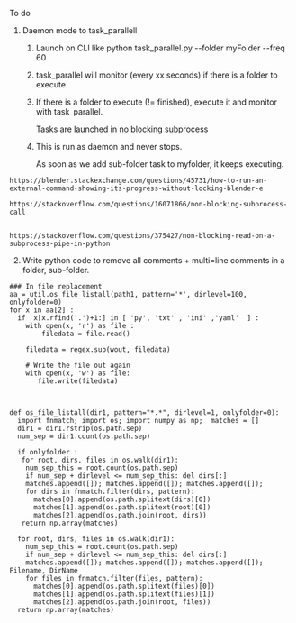 To do 


1) Daemon mode to task_parallell 

    1) Launch  on CLI like     python task_parallel.py  --folder  myFolder   --freq 60   
    2) task_parallel will monitor (every xx seconds) if there is a folder to execute.
    3)  If there is a folder to execute (!= finished), execute it 
        and monitor with task_parallel.
        
        Tasks are launched in no blocking subprocess
        
    4)  This is run as daemon and never stops.
    
        As soon as we add sub-folder task to myfolder, it keeps executing.
        
    
    
 ```
 https://blender.stackexchange.com/questions/45731/how-to-run-an-external-command-showing-its-progress-without-locking-blender-e
 
 https://stackoverflow.com/questions/16071866/non-blocking-subprocess-call
 
 
 https://stackoverflow.com/questions/375427/non-blocking-read-on-a-subprocess-pipe-in-python
 
 ```
 
 
    
        
2)  Write python code to remove all comments + multi=line comments in a folder, sub-folder.



```
### In file replacement
aa = util.os_file_listall(path1, pattern='*', dirlevel=100, onlyfolder=0)
for x in aa[2] :  
  if  x[x.rfind('.')+1:] in [ 'py', 'txt' , 'ini' ,'yaml'  ] :  
    with open(x, 'r') as file :
        filedata = file.read()

    filedata = regex.sub(wout, filedata)

    # Write the file out again
    with open(x, 'w') as file:
       file.write(filedata)
       
       
 
def os_file_listall(dir1, pattern="*.*", dirlevel=1, onlyfolder=0):
  import fnmatch; import os; import numpy as np;  matches = []
  dir1 = dir1.rstrip(os.path.sep)
  num_sep = dir1.count(os.path.sep)

  if onlyfolder :
   for root, dirs, files in os.walk(dir1):
    num_sep_this = root.count(os.path.sep)
    if num_sep + dirlevel <= num_sep_this: del dirs[:]
    matches.append([]); matches.append([]); matches.append([]);   
    for dirs in fnmatch.filter(dirs, pattern):
      matches[0].append(os.path.splitext(dirs)[0])
      matches[1].append(os.path.splitext(root)[0])
      matches[2].append(os.path.join(root, dirs))
   return np.array(matches)

  for root, dirs, files in os.walk(dir1):
    num_sep_this = root.count(os.path.sep)
    if num_sep + dirlevel <= num_sep_this: del dirs[:]
    matches.append([]); matches.append([]); matches.append([]);   Filename, DirName
    for files in fnmatch.filter(files, pattern):
      matches[0].append(os.path.splitext(files)[0])   
      matches[1].append(os.path.splitext(files)[1])  
      matches[2].append(os.path.join(root, files))   
  return np.array(matches)
```
      
       


